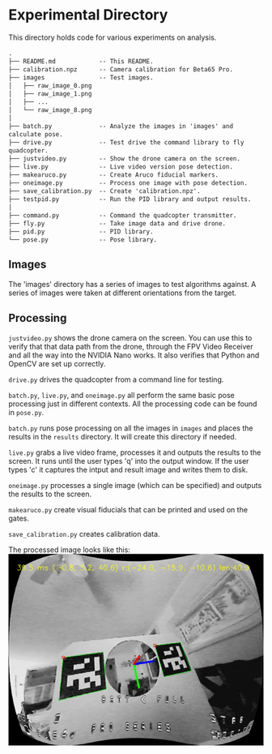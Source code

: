 # Experimental Directory

This directory holds code for various experiments on analysis.

```
.
├── README.md            -- This README.
├── calibration.npz      -- Camera calibration for Beta65 Pro.
├── images               -- Test images.
│   ├── raw_image_0.png
│   ├── raw_image_1.png
│   ├── ...
│   └── raw_image_8.png
│
├── batch.py             -- Analyze the images in 'images' and calculate pose.
├── drive.py             -- Test drive the command library to fly quadcopter.
├── justvideo.py         -- Show the drone camera on the screen.
├── live.py              -- Live video version pose detection.
├── makearuco.py         -- Create Aruco fiducial markers.
├── oneimage.py          -- Process one image with pose detection.
├── save_calibration.py  -- Create 'calibration.npz'.
├── testpid.py           -- Run the PID library and output results.
│
├── command.py           -- Command the quadcopter transmitter.
├── fly.py               -- Take image data and drive drone.
├── pid.py               -- PID library.
└── pose.py              -- Pose library.
```

## Images

The 'images' directory has a series of images to test algorithms
against. A series of images were taken at different orientations from
the target.

## Processing

`justvideo.py` shows the drone camera on the screen. You can use this
to verify that that data path from the drone, through the FPV Video
Receiver and all the way into the NVIDIA Nano works. It also verifies
that Python and OpenCV are set up correctly.

`drive.py` drives the quadcopter from a command line for testing.

`batch.py`, `live.py`, and `oneimage.py` all perform the same basic
pose processing just in different contexts. All the processing code
can be found in `pose.py`.

`batch.py` runs pose processing on all the images in `images` and
places the results in the `results` directory. It will create this
directory if needed.

`live.py` grabs a live video frame, processes it and outputs the
results to the screen. It runs until the user types 'q' into the
output window. If the user types 'c' it captures the intput and result
image and writes them to disk.

`oneimage.py` processes a single image (which can be specified) and
outputs the results to the screen.

`makearuco.py` create visual fiducials that can be printed and used on
the gates.

`save_calibration.py` creates calibration data.

The processed image looks like this:
![Pose Processing](../../docs/PoseProcessing.png "Pose Processing Picture")
